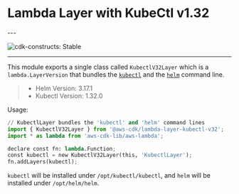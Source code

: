# Lambda Layer with KubeCtl v1.32

<!--BEGIN STABILITY BANNER-->---


![cdk-constructs: Stable](https://img.shields.io/badge/cdk--constructs-stable-success.svg?style=for-the-badge)

---
<!--END STABILITY BANNER-->

This module exports a single class called `KubectlV32Layer` which is a `lambda.LayerVersion` that
bundles the [`kubectl`](https://kubernetes.io/docs/reference/kubectl/kubectl/) and the
[`helm`](https://helm.sh/) command line.

> * Helm Version: 3.17.1
> * Kubectl Version: 1.32.0

Usage:

```python
// KubectlLayer bundles the 'kubectl' and 'helm' command lines
import { KubectlV32Layer } from '@aws-cdk/lambda-layer-kubectl-v32';
import * as lambda from 'aws-cdk-lib/aws-lambda';

declare const fn: lambda.Function;
const kubectl = new KubectlV32Layer(this, 'KubectlLayer');
fn.addLayers(kubectl);
```

`kubectl` will be installed under `/opt/kubectl/kubectl`, and `helm` will be installed under `/opt/helm/helm`.
